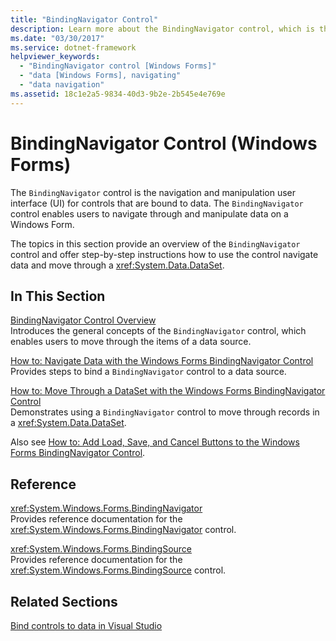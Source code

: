 ```yaml
---
title: "BindingNavigator Control"
description: Learn more about the BindingNavigator control, which is the navigation and manipulation user interface (UI) for controls that are bound to data.
ms.date: "03/30/2017"
ms.service: dotnet-framework
helpviewer_keywords: 
  - "BindingNavigator control [Windows Forms]"
  - "data [Windows Forms], navigating"
  - "data navigation"
ms.assetid: 18c1e2a5-9834-40d3-9b2e-2b545e4e769e
---
```

# BindingNavigator Control (Windows Forms)

The `BindingNavigator` control is the navigation and manipulation user interface (UI) for controls that are bound to data. The `BindingNavigator` control enables users to navigate through and manipulate data on a Windows Form.  
  
The topics in this section provide an overview of the `BindingNavigator` control and offer step-by-step instructions how to use the control navigate data and move through a <xref:System.Data.DataSet>.  
  
## In This Section  

[BindingNavigator Control Overview](bindingnavigator-control-overview-windows-forms.md)\
Introduces the general concepts of the `BindingNavigator` control, which enables users to move through the items of a data source.  
  
[How to: Navigate Data with the Windows Forms BindingNavigator Control](how-to-navigate-data-with-the-windows-forms-bindingnavigator-control.md)\
Provides steps to bind a `BindingNavigator` control to a data source.  
  
[How to: Move Through a DataSet with the Windows Forms BindingNavigator Control](move-through-a-dataset-with-wf-bindingnavigator-control.md)\
Demonstrates using a `BindingNavigator` control to move through records in a <xref:System.Data.DataSet>.  
  
Also see [How to: Add Load, Save, and Cancel Buttons to the Windows Forms BindingNavigator Control](load-save-and-cancel-bindingnavigator.md).  
  
## Reference  

<xref:System.Windows.Forms.BindingNavigator>  
Provides reference documentation for the <xref:System.Windows.Forms.BindingNavigator> control.  
  
<xref:System.Windows.Forms.BindingSource>  
Provides reference documentation for the <xref:System.Windows.Forms.BindingSource> control.  
  
## Related Sections  

[Bind controls to data in Visual Studio](/visualstudio/data-tools/bind-controls-to-data-in-visual-studio)
